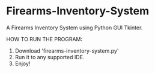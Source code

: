 # Firearms-Inventory-System
A Firearms Inventory System using Python GUI Tkinter.

HOW TO RUN THE PROGRAM:

1. Download 'firearms-inventory-system.py'
2. Run it to any supported IDE.
3. Enjoy!
